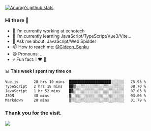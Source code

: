 [![Anurag's github stats](https://github-readme-stats.vercel.app/api?username=gideonsenku)](https://github.com/anuraghazra/github-readme-stats)
### Hi there 👋
- 🔭 I’m currently working at echotech
- 🌱 I’m currently learning JavaScript/TypeScript/Vue3/Vite...
- 💬 Ask me about: JavaScript/Web Spidder 
- 📫 How to reach me: [@Gideon_Senku](https://t.me/Gideon_Senku)
- 😄 Pronouns: ...
- ⚡ Fun fact: I ❤️ 🎵

📊 **This week I spent my time on**
<!--START_SECTION:waka-->

```txt
Vue.js       20 hrs 10 mins  ███████████████████░░░░░░   75.98 %
TypeScript   2 hrs 18 mins   ██▒░░░░░░░░░░░░░░░░░░░░░░   08.70 %
JavaScript   1 hr 52 mins    █▓░░░░░░░░░░░░░░░░░░░░░░░   07.03 %
JSON         48 mins         ▓░░░░░░░░░░░░░░░░░░░░░░░░   03.06 %
Markdown     28 mins         ▒░░░░░░░░░░░░░░░░░░░░░░░░   01.79 %
```

<!--END_SECTION:waka-->


### Thank you for the visit.
![](http://profile-counter.glitch.me/gideonsenku/count.svg)
<!--
**GideonSenku/GideonSenku** is a ✨ _special_ ✨ repository because its `README.md` (this file) appears on your GitHub profile.

Here are some ideas to get you started:

- 🔭 I’m currently working on ...
- 🌱 I’m currently learning ...
- 👯 I’m looking to collaborate on ...
- 🤔 I’m looking for help with ...
- 💬 Ask me about ...
- 📫 How to reach me: ...
- 😄 Pronouns: ...
- ⚡ Fun fact: ...
-->
